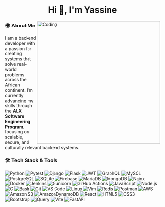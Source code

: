 <h1 align="center">Hi 👋, I'm Yassine</h1>

<img align="right" alt="Coding" width="400" src="https://media.tenor.com/58XUFFpP-a0AAAAC/cyber.gif">
<p align="left"> </p>

### 🌍 About Me

I am a backend developer with a passion for creating systems that solve real-world problems across the African continent. I'm currently advancing my skills through the <strong>ALX Software Engineering Program</strong>, focusing on scalable, secure, and culturally relevant backend systems.

### 🛠️ Tech Stack & Tools

![Python](https://img.shields.io/badge/Python-3776AB?logo=python&logoColor=white&style=for-the-badge)
![Pytest](https://img.shields.io/badge/pytest-%23ffffff.svg?style=for-the-badge&logo=pytest&logoColor=2f9fe3)
![Django](https://img.shields.io/badge/Django-092E20?logo=django&logoColor=white&style=for-the-badge)
![Flask](https://img.shields.io/badge/Flask-000000?logo=flask&logoColor=white&style=for-the-badge)
![JWT](https://img.shields.io/badge/JWT-black?style=for-the-badge&logo=JSON%20web%20tokens)
![GraphQL](https://img.shields.io/badge/-GraphQL-E10098?style=for-the-badge&logo=graphql&logoColor=white)
![MySQL](https://img.shields.io/badge/MySQL-4479A1?logo=mysql&logoColor=white&style=for-the-badge)
![PostgreSQL](https://img.shields.io/badge/PostgreSQL-336791?logo=postgresql&logoColor=white&style=for-the-badge)
![SQLite](https://img.shields.io/badge/sqlite-%2307405e.svg?style=for-the-badge&logo=sqlite&logoColor=white)
![Firebase](https://img.shields.io/badge/firebase-a08021?style=for-the-badge&logo=firebase&logoColor=ffcd34)
![MariaDB](https://img.shields.io/badge/MariaDB-003545?style=for-the-badge&logo=mariadb&logoColor=white)
![MongoDB](https://img.shields.io/badge/MongoDB-%234ea94b.svg?style=for-the-badge&logo=mongodb&logoColor=white)
![Nginx](https://img.shields.io/badge/nginx-%23009639.svg?style=for-the-badge&logo=nginx&logoColor=white)
![Docker](https://img.shields.io/badge/Docker-2496ED?logo=docker&logoColor=white&style=for-the-badge)
![Jenkins](https://img.shields.io/badge/jenkins-%232C5263.svg?style=for-the-badge&logo=jenkins&logoColor=white)
![Gunicorn](https://img.shields.io/badge/gunicorn-%298729.svg?style=for-the-badge&logo=gunicorn&logoColor=white)
![GitHub Actions](https://img.shields.io/badge/github%20actions-%232671E5.svg?style=for-the-badge&logo=githubactions&logoColor=white)
![JavaScript](https://img.shields.io/badge/JavaScript-F7DF1E?logo=javascript&logoColor=black&style=for-the-badge)
![Node.js](https://img.shields.io/badge/Node.js-339933?logo=node.js&logoColor=white&style=for-the-badge)
![C](https://img.shields.io/badge/C-A8B9CC?logo=c&logoColor=white&style=for-the-badge)
![Bash](https://img.shields.io/badge/Bash-4EAA25?logo=gnu-bash&logoColor=white&style=for-the-badge)
![Git](https://img.shields.io/badge/Git-F05032?logo=git&logoColor=white&style=for-the-badge)
![VS Code](https://img.shields.io/badge/VSCode-007ACC?logo=visual-studio-code&logoColor=white&style=for-the-badge)
![Linux](https://img.shields.io/badge/Linux-FCC624?logo=linux&logoColor=black&style=for-the-badge)
![Vim](https://img.shields.io/badge/Vim-019733?logo=vim&logoColor=white&style=for-the-badge)
![Redis](https://img.shields.io/badge/Redis-DC382D?logo=redis&logoColor=white&style=for-the-badge)
![Postman](https://img.shields.io/badge/Postman-FF6C37?logo=postman&logoColor=white&style=for-the-badge)
![AWS](https://img.shields.io/badge/AWS-232F3E?logo=amazon-aws&logoColor=white&style=for-the-badge)
![Amazon S3](https://img.shields.io/badge/Amazon%20S3-FF9900?style=for-the-badge&logo=amazons3&logoColor=white)
![AmazonDynamoDB](https://img.shields.io/badge/Amazon%20DynamoDB-4053D6?style=for-the-badge&logo=Amazon%20DynamoDB&logoColor=white)
![React](https://img.shields.io/badge/React-20232A?logo=react&logoColor=61DAFB&style=for-the-badge)
![HTML5](https://img.shields.io/badge/HTML5-E34F26?logo=html5&logoColor=white&style=for-the-badge)
![CSS3](https://img.shields.io/badge/CSS3-1572B6?logo=css3&logoColor=white&style=for-the-badge)
![Bootstrap](https://img.shields.io/badge/Bootstrap-7952B3?logo=bootstrap&logoColor=white&style=for-the-badge)
![jQuery](https://img.shields.io/badge/jquery-%230769AD.svg?style=for-the-badge&logo=jquery&logoColor=white)
![Vite](https://img.shields.io/badge/vite-%23646CFF.svg?style=for-the-badge&logo=vite&logoColor=white)
![FastAPI](https://img.shields.io/badge/FastAPI-005571?style=for-the-badge&logo=fastapi)

